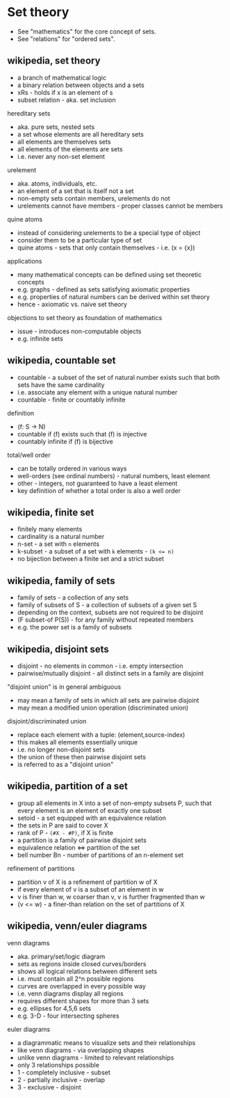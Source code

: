 
<!-- ======================================================================= -->
# Set theory

* See "mathematics" for the core concept of sets.
* See "relations" for "ordered sets".

<!-- ======================================================================= -->
## wikipedia, set theory

* a branch of mathematical logic
* a binary relation between objects and a sets
* xRs - holds if x is an element of s
* subset relation - aka. set inclusion

hereditary sets

* aka. pure sets, nested sets
* a set whose elements are all hereditary sets
* all elements are themselves sets
* all elements of the elements are sets
* i.e. never any non-set element

urelement

* aka. atoms, individuals, etc.
* an element of a set that is itself not a set
* non-empty sets contain members, urelements do not
* urelements cannot have members - proper classes cannot be members

quine atoms

* instead of considering urelements to be a special type of object
* consider them to be a particular type of set
* quine atoms - sets that only contain themselves - i.e. (x = {x})

applications

* many mathematical concepts can be defined using set theoretic concepts
* e.g. graphs - defined as sets satisfying axiomatic properties
* e.g. properties of natural numbers can be derived within set theory
* hence - axiomatic vs. naive set theory

objections to set theory as foundation of mathematics

* issue - introduces non-computable objects
* e.g. infinite sets

<!-- ======================================================================= -->
## wikipedia, countable set

* countable - a subset of the set of natural number exists
  such that both sets have the same cardinality
* i.e. associate any element with a unique natural number
* countable - finite or countably infinite

definition

* (f: S -> N)
* countable if (f) exists such that (f) is injective
* countably infinite if (f) is bijective

total/well order

* can be totally ordered in various ways
* well-orders (see ordinal numbers) - natural numbers, least element
* other - integers, not guaranteed to have a least element
* key definition of whether a total order is also a well order

<!-- ======================================================================= -->
## wikipedia, finite set

* finitely many elements
* cardinality is a natural number
* n-set - a set with `n` elements
* k-subset - a subset of a set with `k` elements - `(k <= n)`
* no bijection between a finite set and a strict subset

<!-- ======================================================================= -->
## wikipedia, family of sets

* family of sets - a collection of any sets
* family of subsets of S - a collection of subsets of a given set S
* depending on the context, subsets are not required to be disjoint
* (F subset-of P(S)) - for any family without repeated members
* e.g. the power set is a family of subsets

<!-- ======================================================================= -->
## wikipedia, disjoint sets

* disjoint - no elements in common - i.e. empty intersection
* pairwise/mutually disjoint - all distinct sets in a family are disjoint

"disjoint union" is in general ambiguous

* may mean a family of sets in which all sets are pairwise disjoint
* may mean a modified union operation (discriminated union)

disjoint/discriminated union

* replace each element with a tuple: (element,source-index)
* this makes all elements essentially unique
* i.e. no longer non-disjoint sets
* the union of these then pairwise disjoint sets
* is referred to as a "disjoint union"

<!-- ======================================================================= -->
## wikipedia, partition of a set

* group all elements in X into a set of non-empty subsets P,
  such that every element is an element of exactly one subset
* setoid - a set equipped with an equivalence relation
* the sets in P are said to cover X
* rank of P - `(#X - #P)`, if X is finite
* a partition is a family of pairwise disjoint sets
* equivalence relation <=> partition of the set
* bell number Bn - number of partitions of an n-element set

refinement of partitions

* partition v of X is a refinement of partition w of X
* if every element of v is a subset of an element in w
* v is finer than w, w coarser than v, v is further fragmented than w
* (v <= w) - a finer-than relation on the set of partitions of X

<!-- ======================================================================= -->
## wikipedia, venn/euler diagrams

venn diagrams

* aka. primary/set/logic diagram
* sets as regions inside closed curves/borders
* shows all logical relations between different sets
* i.e. must contain all 2^n possible regions
* curves are overlapped in every possible way
* i.e. venn diagrams display all regions
* requires different shapes for more than 3 sets
* e.g. ellipses for 4,5,6 sets
* e.g. 3-D - four intersecting spheres

euler diagrams

* a diagrammatic means to visualize sets and their relationships
* like venn diagrams - via overlapping shapes
* unlike venn diagrams - limited to relevant relationships
* only 3 relationships possible
* 1 - completely inclusive - subset
* 2 - partially inclusive - overlap
* 3 - exclusive - disjoint
